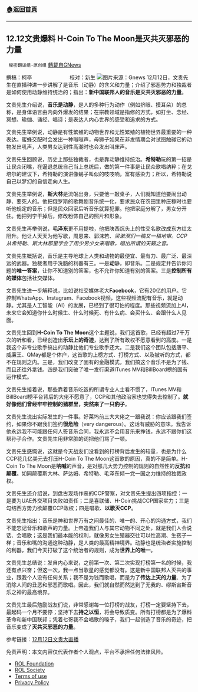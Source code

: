 ###  [:house:返回首頁](https://github.com/ourhimalayas/txt)
---


## 12.12文贵爆料 H-Coin To The Moon是灭共灭邪恶的力量
` 秘密翻译组-原创组` [轉載自GNews](https://gnews.org/zh-hans/1751572/)

撰稿：柯亭                          校对：新生
![](https://assets.gnews.org/wp-content/uploads/2021/12/image-667.png)图片来源：Gnews
12月12日，文贵先生在直播种进一步讲解了是音乐（动静）的含义和力量；介绍了邪恶势力和独裁者是如何使用动静维持统治的；指出：**新中国联邦人的音乐是灭共灭邪恶的力量**。

文贵先生介绍说，**音乐是动静**，是人的多种行为动作（例如挤眼、摸耳朵）的总称，是身体语言由内向外爆发的结果；在宗教领域是指修的方式，如打坐、念经、冥想、瑜伽、诵经、唱诗；是表达人内心世界的感受和追求的方式。

文贵先生举例说，动静是有性繁殖的动物世界和无性繁殖的植物世界最重要的一种表达。蜜蜂交配时会发出一种嗡嗡声，母狮子如果在非发情期会对试图触碰它的动物发出吼声，人类男女达到性高潮时也会发出叫床声。

文贵先生回顾说，历史上那些独裁者，也是靠动静维持统治。**希特勒**玩的第一招是让民众闭嘴，在逼退总统自己当上总统后，做的第一件事是让民众歌唱纳粹；在戈培尔的建议下，希特勒的演讲像蝎子叫似的吱吱响，富有感染力；所以，希特勒说自己以梦幻的自信走向人生。

文贵先生举例说，**斯大林**是流氓出身，只要他一敲桌子，人们就知道他要闹出动静、要死人的。他把俄罗斯的歌舞剧音乐统一化，要求民众在农田里种庄稼时也要听他规定的音乐；但是民众回家后听音乐就算犯罪。他把家庭分解了，男女分开住。他把列宁干掉后，修改粉饰自己的照片和形象。

文贵先生再举例说，**毛泽东**更不用提啦，他把陕西炕头上的性交名歌改成东方红太阳升。他让人天天为他写歌，周恩来、郭沫若、*梁漱溟们一稿又一稿地审。CCP从希特勒、斯大林那里学会了用少男少女来唱歌，唱出所谓的天籁之音。*

文贵先生概括说，音乐是主导地球上人类和动物的最便宜、最有力、最广泛、最深远的武器。独裁者用于洗脑的利器有三。一是**动**静，即音乐。二是规定并告诉你问题的**唯一答案**，让你不知道别的答案，也不允许你知道有别的答案。三是**控制所有的媒体**包括社交媒体。

文贵先生进一步解释说，比如说社交媒体老大**Facebook**，它有20亿的用户。它控制WhatsApp、Instagram、Facebook视频，这些视频流配有音乐，就是动静。尤其是人工智能（AI）的发展，已经到了很可怕的程度。那些视频流加上AI，未来它会知道你什么时候生、什么时候死、有什么病、会买什么、会跟什么人见面。

文贵先生回到**H-Coin To The Moon**这个主题说，我们这首歌，已经有超过7千万次的听和看，已经创造出**乐坛上的奇迹**，达到了所有政权不愿意看到的高度。一是我这个非专业歌手搞出的动静比他们专业歌手还大。二是我们这个团队包括唐平、威廉王、QMay都是个体户，这首歌的上榜方式、打榜方式、以及被听的方式，都不在规则之内。三是，我们改变了固有的金融模式，我们搞这个音乐不是为了钱、而且还往外拿钱。四是我们突破了唯一发行渠道ITunes MV和BillBoard榜的固有运作模式。

文贵先生接着说，那些靠着音乐吃饭的所谓专业人士看不惯了，ITunes MV和BillBoard榜平台背后的大佬不愿意了，CCP和其他政治家也觉得失去控制了。**就好像他们曾经牢牢控制的猪群里，突然来了一只豹子**。

文贵先生说出实际发生的一件事。好莱坞前三大大佬之一跟我说：你应该跟我们签约，如果你不跟我们签约**很危险**（very dangerous）。这话有威胁的意味。我告诉他永远我不可能跟任何人签音乐合同，我永远不会用音乐来挣钱，永远不跟你们这帮孙子合作。文贵先生用非常脏的词把他们骂了一顿。

文贵先生感慨说，这就是今天战友们没看到的打榜背后发生的较量，也是为什么CCP花几亿美元去打压H-Coin To The Moon这首歌的原因，真的不是简单。H-Coin To The Moon是**呐喊**的声音，是对那几大势力控制的规则的自然性的**反抗**和**颠覆**。如同颠覆斯大林、萨达姆、希特勒、毛泽东倾一党一国之力维持的独裁政权。

文贵先生还介绍说，到盘古现场作恶的CCP警察，对文贵先生提出四项指控：一是要为UAE外交项目失败如责任；二是喜联储、H-Coin挑战CCP国家实力；三是勾结西方势力欲颠覆CCP政权；四是唱歌、**以歌灭CCP**。

文贵先生指出：音乐是神和世界万有之间最佳的、唯一的、开心的沟通方式，我们不能忘记音乐和歌声的力量。上帝造我们人与其它动物不同之处，就是我们人会说话、会唱歌；这是我们最本能的权利，就像男女生殖器交往可以性高潮、生孩子一样；音乐和嘴的沟通这种动静，是人类的最高精神境界。动静也是统治者实施控制的利器，我们今天打破了这个统治者的规则，成为**世界上的唯一**。

文贵先生总结说：发自内心来说，之前第一次、第二次实现打榜第一名的时候，我还有点兴奋；但这一次，我一点当歌星的感觉都没有。这是新中国联邦人灭共的事业，跟我个人没有任何关系；我不是为钱而歌唱，而是为了**传达上天的力量**、为了消除人间的丑恶和邪恶而歌唱。因此，我们就自然而然达到了无我的、缪斯宙斯音乐之神的最高境界。

文贵先生最后勉励战友们说，非常感谢每一位打榜的战友，打榜一定要坚持下去，最起码一个月不要停；坚持下去**持之以恒**，将会导致质变。所有打榜都是为了爆料革命和新中国联邦；凭着七哥我不会唱歌的嗓子，我们一起创造了音乐的奇迹，把音乐变成了**灭共灭邪恶的力量**。

参考链接：[12月12日文贵大直播](https://gtv.org/video/id=61b5f49556f4921401b604a9)

 

免责声明：本文内容仅代表作者个人观点，平台不承担任何法律风险。

- [ROL Foundation](https://rolfoundation.org/)
- [ROL Society](https://rolsociety.org/)
- [Terms of use](https://gnews.org/terms-of-use-3/)
- [Privacy Policy](https://gnews.org/privacy-policy/)
